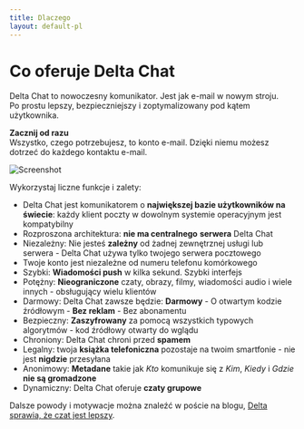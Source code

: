 ```yaml
---
title: Dlaczego
layout: default-pl
---
```




<!-- GENERATED FILE -- DO NOT EDIT -->



# Co oferuje Delta Chat

Delta Chat to nowoczesny komunikator. Jest jak e-mail w nowym stroju. <br>Po prostu lepszy, bezpieczniejszy i zoptymalizowany pod kątem użytkownika.

**Zacznij od razu** <br>Wszystko, czego potrzebujesz, to konto e-mail. Dzięki niemu możesz dotrzeć do każdego kontaktu e-mail.

![Screenshot](../assets/features/start-img4.png)

Wykorzystaj liczne funkcje i zalety:

- Delta Chat jest komunikatorem o **największej bazie użytkowników na świecie**: każdy klient poczty w dowolnym systemie operacyjnym jest kompatybilny
- Rozproszona architektura: **nie ma centralnego** **serwera** Delta Chat
- Niezależny: Nie jesteś **zależny** od żadnej zewnętrznej usługi lub serwera - Delta Chat używa tylko twojego serwera pocztowego
- Twoje konto jest niezależne od numeru telefonu komórkowego
- Szybki: **Wiadomości push** w kilka sekund. Szybki interfejs
- Potężny: **Nieograniczone** czaty, obrazy, filmy, wiadomości audio i wiele innych - obsługujący wielu klientów
- Darmowy: Delta Chat zawsze będzie: **Darmowy** - O otwartym kodzie źródłowym - **Bez reklam** - Bez abonamentu
- Bezpieczny: **Zaszyfrowany** za pomocą wszystkich typowych algorytmów - kod źródłowy otwarty do wglądu
- Chroniony: Delta Chat chroni przed **spamem**
- Legalny: twoja **książka telefoniczna** pozostaje na twoim smartfonie - nie jest **nigdzie** przesyłana
- Anonimowy: **Metadane** takie jak _Kto_ komunikuje się z _Kim_, _Kiedy_ i _Gdzie_ **nie są gromadzone**
- Dynamiczny: Delta Chat oferuje **czaty grupowe**


Dalsze powody i motywacje można znaleźć w poście na blogu, [Delta sprawia, że czat jest lepszy](https://delta.chat/en/2017-05-31-delta-makes-chatting-better).

